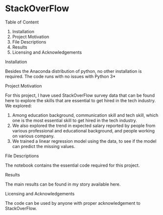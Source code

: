 # StackOverFlow

Table of Content 

1. Installation
2. Project Motivation
3. File Descriptions
4. Results
5. Licensing and Acknowledgements

Installation

Besides the Anaconda distribution of python, no other installation is required. The code runs with no issues with Python 3*

Project Motivation

For this project, I have used StackOverFlow survey data that can be found here to explore the skills that are essential to get hired in the tech industry. 
We explored:
1. Among education background, communication skill and tech skill, which one is the most essential skill to get hired in the tech industry.
2. We also explored the trend in expected salary reported by people from various professional and educational background, and people working on various company.
3. We trained a linear regression model using the data, to see if the model can predict the missing values.

File Descriptions

The notebook contains the essential code required for this project.

Results

The main results can be found in my story available here.

Licensing and Acknowledgements

The code can be used by anyone with proper acknowledgement to StackOverFlow.
